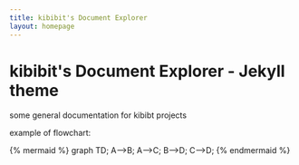 ```yaml
---
title: kibibit's Document Explorer
layout: homepage
---
```


# kibibit's Document Explorer - Jekyll theme

some general documentation for kibibt projects

example of flowchart:

{% mermaid %}
graph TD;
    A-->B;
    A-->C;
    B-->D;
    C-->D;
{% endmermaid %}
